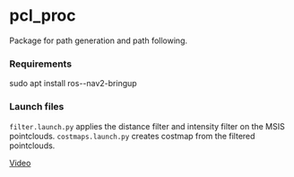 # pcl_proc

Package for path generation and path following.

### Requirements
sudo apt install ros-<ros2-distro>-nav2-bringup

### Launch files

`filter.launch.py` applies the distance filter and intensity filter on the MSIS pointclouds.
`costmaps.launch.py` creates costmap from the filtered pointclouds.

[Video](https://drive.google.com/file/d/1_OjvJ9xO-Ar6HdSANdNQEcmdRiWNHEWJ/view?usp=drive_link)
